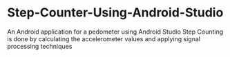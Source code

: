 # Step-Counter-Using-Android-Studio
An Android application for a pedometer using Android Studio
Step Counting is done by calculating the accelerometer values and applying signal processing techniques
